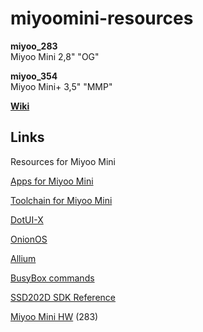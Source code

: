# miyoomini-resources

**miyoo_283**  
Miyoo Mini 2,8" "OG"

**miyoo_354**  
Miyoo Mini+ 3,5" "MMP"

[**Wiki**](https://github.com/anzz1/miyoomini-resources/wiki)

## Links

Resources for Miyoo Mini

[Apps for Miyoo Mini](https://github.com/anzz1/miyoomini-apps)

[Toolchain for Miyoo Mini](https://github.com/anzz1/miyoomini-apps/#build-instructions)

[DotUI-X](https://github.com/anzz1/DotUI-X)

[OnionOS](https://github.com/OnionUI/Onion)

[Allium](https://github.com/goweiwen/Allium)

[BusyBox commands](https://busybox.net/downloads/BusyBox.html)

[SSD202D SDK Reference](https://wx.comake.online/doc/d8clf27cnes2-SSD20X/customer/development/arch/arch.html)

[Miyoo Mini HW](http://linux-chenxing.org/infinity2/miyoomini/) (283)
